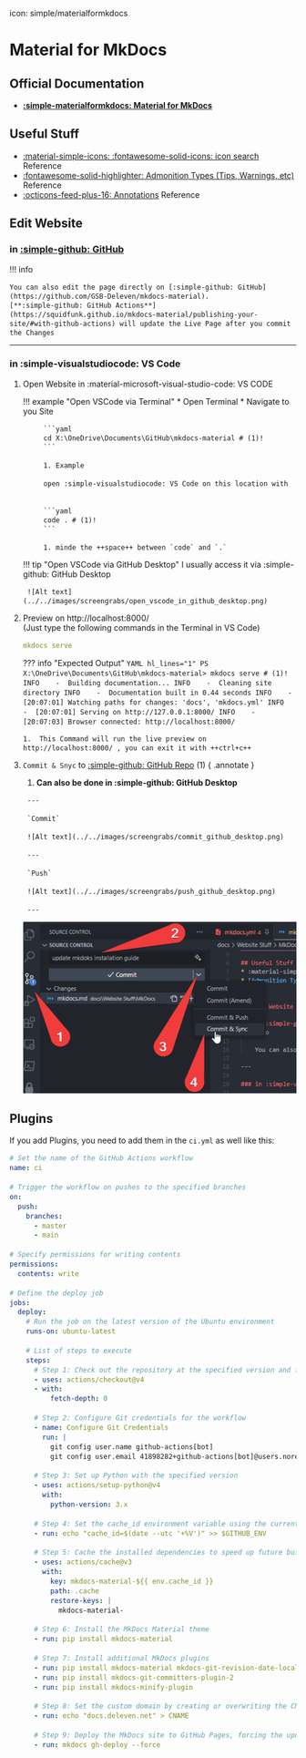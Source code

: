 icon: simple/materialformkdocs
# Material for MkDocs

## Official Documentation
* **[:simple-materialformkdocs: Material for MkDocs](https://squidfunk.github.io/mkdocs-material/getting-started/)**

## Useful Stuff
* [:material-simple-icons: :fontawesome-solid-icons: icon search](https://squidfunk.github.io/mkdocs-material/reference/icons-emojis/) Reference
* [:fontawesome-solid-highlighter: Admonition Types (Tips, Warnings, etc)](https://squidfunk.github.io/mkdocs-material/reference/admonitions/#supported-types) Reference
* [:octicons-feed-plus-16: Annotations](https://squidfunk.github.io/mkdocs-material/reference/annotations/) Reference


## Edit Website

### in **[:simple-github: GitHub](https://github.com/GSB-Deleven/mkdocs-material)**
!!! info

    You can also edit the page directly on [:simple-github: GitHub](https://github.com/GSB-Deleven/mkdocs-material).  
    [**:simple-github: GitHub Actions**](https://squidfunk.github.io/mkdocs-material/publishing-your-site/#with-github-actions) will update the Live Page after you commit the Changes

---

### in :simple-visualstudiocode: VS Code

1. Open Website in :material-microsoft-visual-studio-code: VS CODE

    !!! example "Open VSCode via Terminal"
        * Open Terminal
        * Navigate to you Site
            
            ```yaml
            cd X:\OneDrive\Documents\GitHub\mkdocs-material # (1)!
            ```
        
            1. Example

            open :simple-visualstudiocode: VS Code on this location with 
            

            ```yaml
            code . # (1)!
            ```

            1. minde the ++space++ between `code` and `.`


    !!! tip "Open VSCode via GitHub Desktop"
        I usually access it via :simple-github: GitHub Desktop

        ![Alt text](../../images/screengrabs/open_vscode_in_github_desktop.png)



2.  Preview on http://localhost:8000/  
(Just type the following commands in the Terminal in VS Code)


    ```YAML title="Command"
    mkdocs serve
    ```
    ??? info "Expected Output"
        ```YAML hl_lines="1"
        PS X:\OneDrive\Documents\GitHub\mkdocs-material> mkdocs serve # (1)!
        INFO    -  Building documentation...
        INFO    -  Cleaning site directory
        INFO    -  Documentation built in 0.44 seconds
        INFO    -  [20:07:01] Watching paths for changes: 'docs', 'mkdocs.yml'
        INFO    -  [20:07:01] Serving on http://127.0.0.1:8000/
        INFO    -  [20:07:03] Browser connected: http://localhost:8000/
        ```

        1.  This Command will run the live preview on http://localhost:8000/ , you can exit it with ++ctrl+c++ 

  
  
3. `Commit & Snyc` to [:simple-github: GitHub Repo](https://github.com/GSB-Deleven/mkdocs-material) (1)
    { .annotate }

      1. **Can also be done in :simple-github: GitHub Desktop**

        ---

        `Commit`

        ![Alt text](../../images/screengrabs/commit_github_desktop.png)

        ---

        `Push`

        ![Alt text](../../images/screengrabs/push_github_desktop.png)

        ---


    ![Alt text](../../images/screengrabs/commit_and_sync_.png)


## Plugins

If you add Plugins, you need to add them in the `ci.yml` as well like this:

```yaml linenums="1" hl_lines="54-56"
# Set the name of the GitHub Actions workflow
name: ci

# Trigger the workflow on pushes to the specified branches
on:
  push:
    branches:
      - master
      - main

# Specify permissions for writing contents
permissions:
  contents: write

# Define the deploy job
jobs:
  deploy:
    # Run the job on the latest version of the Ubuntu environment
    runs-on: ubuntu-latest

    # List of steps to execute
    steps:
      # Step 1: Check out the repository at the specified version and fetch depth
      - uses: actions/checkout@v4
      - with:
          fetch-depth: 0

      # Step 2: Configure Git credentials for the workflow
      - name: Configure Git Credentials
        run: |
          git config user.name github-actions[bot]
          git config user.email 41898282+github-actions[bot]@users.noreply.github.com

      # Step 3: Set up Python with the specified version
      - uses: actions/setup-python@v4
        with:
          python-version: 3.x

      # Step 4: Set the cache_id environment variable using the current week number
      - run: echo "cache_id=$(date --utc '+%V')" >> $GITHUB_ENV

      # Step 5: Cache the installed dependencies to speed up future builds
      - uses: actions/cache@v3
        with:
          key: mkdocs-material-${{ env.cache_id }}
          path: .cache
          restore-keys: |
            mkdocs-material-

      # Step 6: Install the MkDocs Material theme
      - run: pip install mkdocs-material

      # Step 7: Install additional MkDocs plugins
      - run: pip install mkdocs-material mkdocs-git-revision-date-localized-plugin
      - run: pip install mkdocs-git-committers-plugin-2
      - run: pip install mkdocs-minify-plugin

      # Step 8: Set the custom domain by creating or overwriting the CNAME file
      - run: echo "docs.deleven.net" > CNAME

      # Step 9: Deploy the MkDocs site to GitHub Pages, forcing the update
      - run: mkdocs gh-deploy --force
```